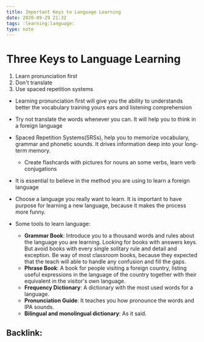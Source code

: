 ```yaml
---
title: Important Keys to Language Learning
date: 2020-09-29 21:32
tags: :learning:language:
type: note
---
```


# Three Keys to Language Learning #

1. Learn pronunciation first
2. Don't translate
3. Use spaced repetition systems

- Learning pronunciation first will give you the ability to understands better the vocabulary training yours ears and
  listening comprehension
- Try not translate the words whenever you can. It will help you to think in a  foreign language
- Spaced Repetition Systems(SRSs), help you to memorize vocabulary, grammar and phonetic sounds. It drives information
  deep into your long-term memory.
  * Create flashcards with pictures for nouns an some verbs, learn verb conjugations

- It is essential to believe in the method you are using to learn a foreign language
- Choose a language you really want to learn. It is important to have purpose for learning a new language, because it
  makes the process more funny.

- Some tools to learn language:
  - **Grammar Book**: Introduce you to a thousand words and rules about the language you are learning. Looking for
    books with answers keys. But avoid books with every single solitary rule and detail and exception. Be way of
    most classroom books, because they expected that the teach will able to handle any confusion and fill the
    gaps.
  - **Phrase Book**: A book for people visiting a foreign country, listing useful expressions in the language of the country together with their equivalent in the visitor's own language.
  - **Frequency Dictionary**: A dictionary with the most used words for a language.
  - **Pronunciation Guide**: It teaches you how pronounce the words and IPA sounds.
  - **Bilingual and monolingual dictionary**: As it said.



Backlink:
----

